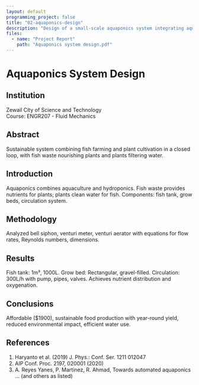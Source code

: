 ```yaml
---
layout: default
programming_project: false
title: "02-aquaponics-design"
description: "Design of a small-scale aquaponics system integrating aquaculture and hydroponics using fluid mechanics principles.  "
files:
  - name: "Project Report"
    path: "Aquaponics system design.pdf"
---
```

# Aquaponics System Design

## Institution
Zewail City of Science and Technology  
Course: ENGR207 - Fluid Mechanics

## Abstract
Sustainable system combining fish farming and plant cultivation in a closed loop, with fish waste nourishing plants and plants filtering water.

## Introduction
Aquaponics combines aquaculture and hydroponics. Fish waste provides nutrients for plants; plants clean water for fish. Components: fish tank, grow beds, circulation system.

## Methodology
Analyzed bell siphon, venturi meter, venturi aerator with equations for flow rates, Reynolds numbers, dimensions.

## Results
Fish tank: 1m³, 1000L. Grow bed: Rectangular, gravel-filled. Circulation: 300L/h with pump, pipes, valves. Achieves nutrient distribution and oxygenation.

## Conclusions
Affordable ($1900), sustainable food production with year-round yield, reduced environmental impact, efficient water use.

## References
1. Haryanto et al. (2019) J. Phys.: Conf. Ser. 1211 012047
2. AIP Conf. Proc. 2197, 020001 (2020)
3. A. Reyes Yanes, P. Martinez, R. Ahmad, Towards automated aquaponics
... (and others as listed)


